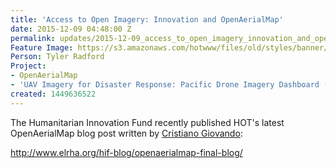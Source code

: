 ```yaml
---
title: 'Access to Open Imagery: Innovation and OpenAerialMap'
date: 2015-12-09 04:48:00 Z
permalink: updates/2015-12-09_access_to_open_imagery_innovation_and_openaerialmap
Feature Image: https://s3.amazonaws.com/hotwww/files/old/styles/banner/public/Figure-1-OAM-Catalog-1024x591.png
Person: Tyler Radford
Project:
- OpenAerialMap
- 'UAV Imagery for Disaster Response: Pacific Drone Imagery Dashboard (PacDID)'
created: 1449636522
---
```


<p>The Humanitarian Innovation Fund recently published HOT's latest OpenAerialMap blog post written by <a href="https://hotosm.org/users/cristiano_giovando">Cristiano Giovando</a>:</p><p><a href="http://www.elrha.org/hif-blog/openaerialmap-final-blog/">http://www.elrha.org/hif-blog/openaerialmap-final-blog/</a></p><p>&nbsp;</p>

